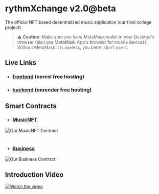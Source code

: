 # rythmXchange v2.0@beta
The official NFT based decentralized music application (our final college project)

> ⚠️ **Caution:** Make sure you have MetaMask wallet in your Desktop's browser (also use MetaMask App's browser for mobile devices). Without MetaMask it is useless, you better don't use it.

## Live Links
- ### [frontend](https://rythmxchange.vercel.app/) (vercel free hosting)
- ### [backend](https://rythmxchange.onrender.com) (onrender free hosting)

## Smart Contracts

- ### [MusicNFT](https://sepolia.etherscan.io/address/0x0688432dFd9E71BE9AA76574e43211430aEF5e86#code)<br>
![Our MusicNFT Contract](https://github.com/supratim531/rythmXchange/assets/91423964/9c5019bd-6135-4024-b82a-86fe0dc8b471)<br><br>
- ### [Business](https://sepolia.etherscan.io/address/0x3e3C80B52289584b530Ac726ffbEEAc69aBD8499#code)<br>
![Our Business Contract](https://github.com/supratim531/rythmXchange/assets/91423964/1dd072e5-adc7-4170-9fea-b4a3d9a58cd2)

## Introduction Video

[![Watch the video](https://github.com/supratim531/rythmXchange/assets/91423964/69f0861d-de38-4634-bcf8-856e59a80ad5)](https://github.com/supratim531/rythmXchange/assets/91423964/82112ada-65a8-4783-8f89-dc3bb2e18166)
